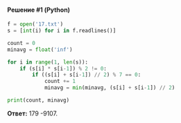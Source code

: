 #### Решение #1 (Python)
```python
f = open('17.txt')
s = [int(i) for i in f.readlines()]

count = 0
minavg = float('inf')

for i in range(1, len(s)):
    if (s[i] * s[i-1]) % 2 != 0:
        if ((s[i] + s[i-1]) // 2) % 7 == 0:
            count += 1
            minavg = min(minavg, (s[i] + s[i-1]) // 2)

print(count, minavg)
```
**Ответ:** 179 -9107.
